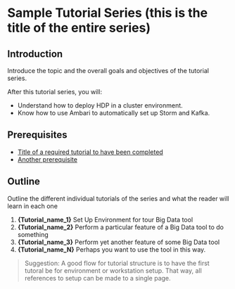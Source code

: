 # Sample Tutorial Series (this is the title of the entire series)

## Introduction

Introduce the topic and the overall goals and objectives of the tutorial series.

After this tutorial series, you will:
-   Understand how to deploy HDP in a cluster environment.
-   Know how to use Ambari to automatically set up Storm and Kafka.

## Prerequisites

-   [Title of a required tutorial to have been completed](http://example.com/link/to/required/tutorial)
-   [Another prerequisite](http://example.com/link/to/required/tutorial)

## Outline

Outline the different individual tutorials of the series and what the reader will learn in each one

1.  **{Tutorial_name_1}** Set Up Environment for tour Big Data tool
2.  **{Tutorial_name_2}** Perform a particular feature of a Big Data tool to do something
3.  **{Tutorial_name_3}** Perform yet another feature of some Big Data tool
4.  **{Tutorial_name_N}** Perhaps you want to use the tool in this way.

> Suggestion: A good flow for tutorial structure is to have the first tutoral be for environment or workstation setup.  That way, all references to setup can be made to a single page.
